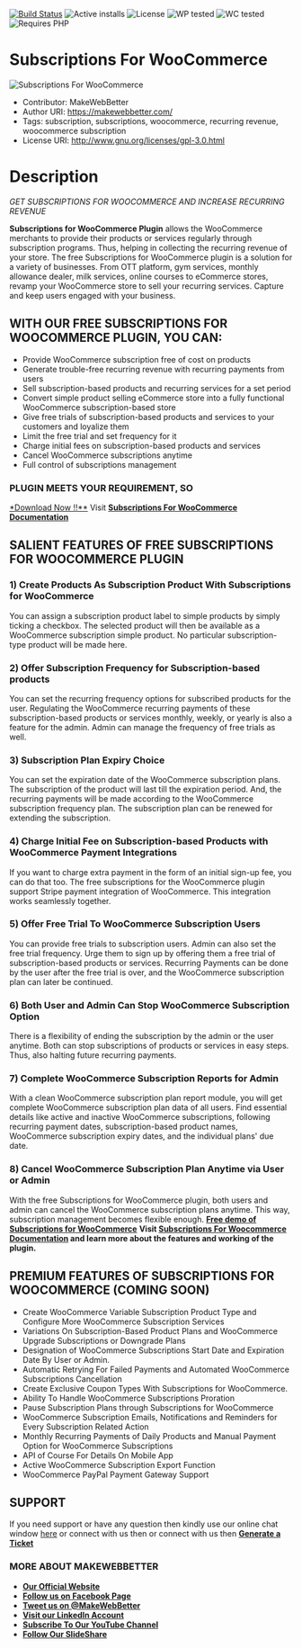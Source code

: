[![Build Status](https://img.shields.io/travis/twbs/bootstrap/v4-dev.svg)](https://travis-ci.org/twbs/bootstrap) ![Active installs](https://img.shields.io/badge/Active-10%2B-brightgreen) ![License](https://img.shields.io/badge/License-GPLv3%20or%20later-yellowgreen) ![WP tested](https://img.shields.io/badge/WP%20tested-5.7-brightgreen) ![WC tested](https://img.shields.io/badge/WC%20tested-5.1-brightgreen) ![Requires PHP](https://img.shields.io/badge/Requires%20PHP-7.3.5-blue)
# Subscriptions For WooCommerce
![Subscriptions For WooCommerce](https://ps.w.org/subscriptions-for-woocommerce/assets/banner-772x250.png?rev=2512168)
* Contributor: MakeWebBetter
* Author URI: https://makewebbetter.com/
* Tags: subscription, subscriptions, woocommerce, recurring revenue, woocommerce subscription
* License URI: http://www.gnu.org/licenses/gpl-3.0.html 

# Description
_GET SUBSCRIPTIONS FOR WOOCOMMERCE AND INCREASE RECURRING REVENUE_

**Subscriptions for WooCommerce Plugin** allows the WooCommerce merchants to provide their products or services regularly through subscription programs. Thus, helping in collecting the recurring revenue of your store. The free Subscriptions for WooCommerce plugin is a solution for a variety of businesses. From OTT platform, gym services, monthly allowance dealer, milk services, online courses to eCommerce stores, revamp your WooCommerce store to sell your recurring services. Capture and keep users engaged with your business. 

## WITH OUR FREE SUBSCRIPTIONS FOR WOOCOMMERCE PLUGIN, YOU CAN:

- Provide WooCommerce subscription free of cost on products 
- Generate trouble-free recurring revenue with recurring payments from users
- Sell subscription-based products and recurring services for a set period
- Convert simple product selling eCommerce  store into a fully functional WooCommerce subscription-based store 
- Give free trials of subscription-based products and services to your customers and loyalize them  
- Limit the free trial and set frequency for it
- Charge initial fees on subscription-based products and services
- Cancel WooCommerce subscriptions anytime
- Full control of subscriptions management   

### PLUGIN MEETS YOUR REQUIREMENT, SO 
[*Download Now !!**](https://downloads.wordpress.org/plugin/subscriptions-for-woocommerce.zip) 
Visit [**Subscriptions For WooCommerce Documentation**](https://docs.makewebbetter.com/subscriptions-for-woocommerce/?utm_source=MWB-subscriptions-org&utm_medium=MWB-org-page&utm_campaign=MWB-subscriptions)
## SALIENT FEATURES OF FREE SUBSCRIPTIONS FOR WOOCOMMERCE PLUGIN
### 1) Create Products  As Subscription Product With Subscriptions for WooCommerce
You can assign a subscription product label to simple products by simply ticking a checkbox. The selected product will then be available as a WooCommerce subscription simple product. No particular subscription-type product will be made here.
### 2) Offer Subscription Frequency for Subscription-based products
You can set the recurring frequency options for subscribed products for the user. Regulating the WooCommerce recurring payments of these subscription-based products or services monthly, weekly, or yearly is also a feature for the admin. Admin can manage the frequency of free trials as well.
### 3) Subscription Plan Expiry Choice
You can set the expiration date of the WooCommerce subscription plans. The subscription of the product will last till the expiration period. And, the recurring payments will be made according to the WooCommerce subscription frequency plan. The subscription plan can be renewed for extending the subscription.
### 4) Charge Initial Fee on Subscription-based Products with WooCommerce Payment Integrations
If you want to charge extra payment in the form of an initial sign-up fee, you can do that too. The free subscriptions for the WooCommerce plugin support Stripe payment integration of WooCommerce. This integration works seamlessly together.
### 5) Offer Free Trial To WooCommerce Subscription Users
You can provide free trials to subscription users. Admin can also set the free trial frequency. Urge them to sign up by offering them a free trial of subscription-based products or services. Recurring Payments can be done by the user after the free trial is over, and the WooCommerce subscription plan can later be continued. 
### 6) Both User and Admin Can Stop WooCommerce Subscription Option
There is a flexibility of ending the subscription by the admin or the user anytime. Both can stop subscriptions of products or services in easy steps. Thus, also halting future recurring payments.
### 7) Complete WooCommerce Subscription Reports for Admin
With a clean WooCommerce subscription plan report module, you will get complete WooCommerce subscription plan data of all users. Find essential details like active and inactive WooCommerce subscriptions, following recurring payment dates, subscription-based product names, WooCommerce subscription expiry dates, and the individual plans' due date.
### 8) Cancel WooCommerce Subscription Plan Anytime via User or Admin
With the free Subscriptions for WooCommerce plugin, both users and admin can cancel the WooCommerce subscription plans anytime. This way, subscription management becomes flexible enough. 
 [**Free demo of Subscriptions for WooCommerce**](https://demo.makewebbetter.com/subscriptions-for-woocommerce/?utm_source=MWB-subscriptions-org&utm_medium=MWB-ORG-Page&utm_campaign=MWB-free_demo)
**Visit [**Subscriptions For Woocommerce Documentation**](http://docs.makewebbetter.com/subscriptions-for-woocommerce/?utm_source=MWB-subscriptions-org&utm_medium=MWB-ORG-Page&utm_campaign=MWB-doc) and learn more about the features and working of the plugin.**
## PREMIUM FEATURES OF SUBSCRIPTIONS FOR WOOCOMMERCE (COMING SOON)
- Create WooCommerce Variable Subscription Product Type and Configure More WooCommerce Subscription Services
- Variations On Subscription-Based Product Plans and WooCommerce Upgrade Subscriptions or Downgrade Plans
- Designation of WooCommerce Subscriptions Start Date and Expiration Date By User or Admin.
- Automatic Retrying For Failed Payments and Automated WooCommerce Subscriptions Cancellation          
- Create Exclusive Coupon Types With Subscriptions for WooCommerce.  
- Ability To Handle WooCommerce Subscriptions Proration    
- Pause Subscription Plans through Subscriptions for WooCommerce 
- WooCommerce Subscription Emails, Notifications and Reminders for Every Subscription Related Action
- Monthly Recurring Payments of Daily Products and Manual Payment Option for WooCommerce Subscriptions
- API of Course For Details On Mobile App
- Active WooCommerce Subscription Export Function
- WooCommerce PayPal Payment Gateway Support

## SUPPORT
If you need support or have any question then kindly use our online chat window [here](https://makewebbetter.com/?utm_source=MWB-subscriptions-org&utm_medium=MWB-org-page&utm_campaign=MWB-subscriptions-org) or  connect with us then or  connect with us then [**Generate a Ticket**](https://makewebbetter.com/submit-query/?utm_source=MWB-subscriptions-org&utm_medium=MWB-org-page&utm_campaign=MWB-subscriptions-org)

### **MORE ABOUT MAKEWEBBETTER**

- [**Our Official Website**](https://makewebbetter.com/?utm_source=MWB-subscriptions-git&utm_medium=MWB-git&utm_campaign=git)
- [**Follow us on Facebook Page**](https://www.facebook.com/makewebbetter)
- [**Tweet us on @MakeWebBetter**](https://twitter.com/makewebbetter)
- [**Visit our LinkedIn Account**](https://www.linkedin.com/company/makewebbetter)
- [**Subscribe To Our YouTube Channel**](https://www.youtube.com/channel/UC7nYNf0JETOwW3GOD_EW2Ag)
- [**Follow Our SlideShare**](https://www.slideshare.net/MakeWebBetter)
